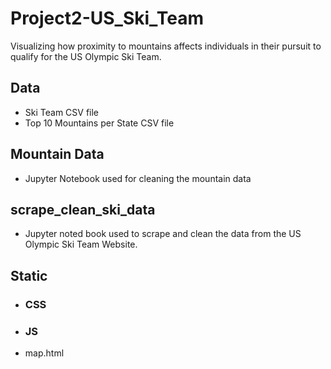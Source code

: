 # Project2-US_Ski_Team
Visualizing how proximity to mountains affects individuals in their pursuit to qualify for the US Olympic Ski Team.

## Data
* Ski Team CSV file
* Top 10 Mountains per State CSV file


## Mountain Data
* Jupyter Notebook used for cleaning the mountain data


## scrape_clean_ski_data
* Jupyter noted book used to scrape and clean the data from the US Olympic Ski Team Website.


## Static
* ### CSS
* ### JS
* map.html








